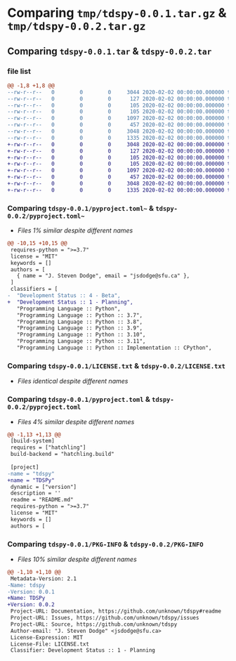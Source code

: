 # Comparing `tmp/tdspy-0.0.1.tar.gz` & `tmp/tdspy-0.0.2.tar.gz`

## Comparing `tdspy-0.0.1.tar` & `tdspy-0.0.2.tar`

### file list

```diff
@@ -1,8 +1,8 @@
--rw-r--r--   0        0        0     3044 2020-02-02 00:00:00.000000 tdspy-0.0.1/pyproject.toml~
--rw-r--r--   0        0        0      127 2020-02-02 00:00:00.000000 tdspy-0.0.1/src/tdspy/__about__.py
--rw-r--r--   0        0        0      105 2020-02-02 00:00:00.000000 tdspy-0.0.1/src/tdspy/__init__.py
--rw-r--r--   0        0        0      105 2020-02-02 00:00:00.000000 tdspy-0.0.1/tests/__init__.py
--rw-r--r--   0        0        0     1097 2020-02-02 00:00:00.000000 tdspy-0.0.1/LICENSE.txt
--rw-r--r--   0        0        0      457 2020-02-02 00:00:00.000000 tdspy-0.0.1/README.md
--rw-r--r--   0        0        0     3048 2020-02-02 00:00:00.000000 tdspy-0.0.1/pyproject.toml
--rw-r--r--   0        0        0     1335 2020-02-02 00:00:00.000000 tdspy-0.0.1/PKG-INFO
+-rw-r--r--   0        0        0     3048 2020-02-02 00:00:00.000000 tdspy-0.0.2/pyproject.toml~
+-rw-r--r--   0        0        0      127 2020-02-02 00:00:00.000000 tdspy-0.0.2/src/tdspy/__about__.py
+-rw-r--r--   0        0        0      105 2020-02-02 00:00:00.000000 tdspy-0.0.2/src/tdspy/__init__.py
+-rw-r--r--   0        0        0      105 2020-02-02 00:00:00.000000 tdspy-0.0.2/tests/__init__.py
+-rw-r--r--   0        0        0     1097 2020-02-02 00:00:00.000000 tdspy-0.0.2/LICENSE.txt
+-rw-r--r--   0        0        0      457 2020-02-02 00:00:00.000000 tdspy-0.0.2/README.md
+-rw-r--r--   0        0        0     3048 2020-02-02 00:00:00.000000 tdspy-0.0.2/pyproject.toml
+-rw-r--r--   0        0        0     1335 2020-02-02 00:00:00.000000 tdspy-0.0.2/PKG-INFO
```

### Comparing `tdspy-0.0.1/pyproject.toml~` & `tdspy-0.0.2/pyproject.toml~`

 * *Files 1% similar despite different names*

```diff
@@ -10,15 +10,15 @@
 requires-python = ">=3.7"
 license = "MIT"
 keywords = []
 authors = [
   { name = "J. Steven Dodge", email = "jsdodge@sfu.ca" },
 ]
 classifiers = [
-  "Development Status :: 4 - Beta",
+  "Development Status :: 1 - Planning",
   "Programming Language :: Python",
   "Programming Language :: Python :: 3.7",
   "Programming Language :: Python :: 3.8",
   "Programming Language :: Python :: 3.9",
   "Programming Language :: Python :: 3.10",
   "Programming Language :: Python :: 3.11",
   "Programming Language :: Python :: Implementation :: CPython",
```

### Comparing `tdspy-0.0.1/LICENSE.txt` & `tdspy-0.0.2/LICENSE.txt`

 * *Files identical despite different names*

### Comparing `tdspy-0.0.1/pyproject.toml` & `tdspy-0.0.2/pyproject.toml`

 * *Files 4% similar despite different names*

```diff
@@ -1,13 +1,13 @@
 [build-system]
 requires = ["hatchling"]
 build-backend = "hatchling.build"
 
 [project]
-name = "tdspy"
+name = "TDSPy"
 dynamic = ["version"]
 description = ''
 readme = "README.md"
 requires-python = ">=3.7"
 license = "MIT"
 keywords = []
 authors = [
```

### Comparing `tdspy-0.0.1/PKG-INFO` & `tdspy-0.0.2/PKG-INFO`

 * *Files 10% similar despite different names*

```diff
@@ -1,10 +1,10 @@
 Metadata-Version: 2.1
-Name: tdspy
-Version: 0.0.1
+Name: TDSPy
+Version: 0.0.2
 Project-URL: Documentation, https://github.com/unknown/tdspy#readme
 Project-URL: Issues, https://github.com/unknown/tdspy/issues
 Project-URL: Source, https://github.com/unknown/tdspy
 Author-email: "J. Steven Dodge" <jsdodge@sfu.ca>
 License-Expression: MIT
 License-File: LICENSE.txt
 Classifier: Development Status :: 1 - Planning
```

